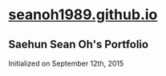 # [seanoh1989.github.io](seanoh1989.github.io)

## Saehun Sean Oh's Portfolio

Initialized on September 12th, 2015